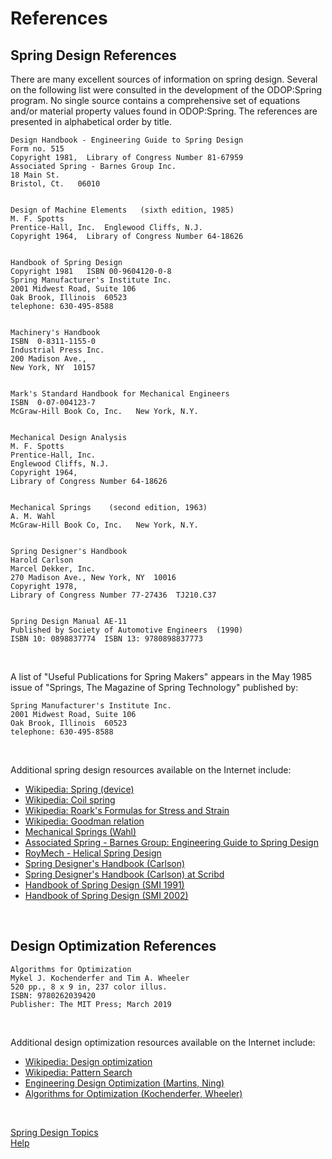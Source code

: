 # References

## Spring Design References

 There are many excellent sources of information on spring design.  Several
 on the following list were consulted in the development of the ODOP:Spring
 program.  No single source contains a comprehensive set of equations and/or
 material property values found in ODOP:Spring.  The references are presented
 in alphabetical order by title.

    Design Handbook - Engineering Guide to Spring Design
    Form no. 515  
    Copyright 1981,  Library of Congress Number 81-67959
    Associated Spring - Barnes Group Inc.
    18 Main St.
    Bristol, Ct.   06010


    Design of Machine Elements   (sixth edition, 1985)
    M. F. Spotts
    Prentice-Hall, Inc.  Englewood Cliffs, N.J.
    Copyright 1964,  Library of Congress Number 64-18626
    

    Handbook of Spring Design
    Copyright 1981   ISBN 00-9604120-0-8
    Spring Manufacturer's Institute Inc.   
    2001 Midwest Road, Suite 106
    Oak Brook, Illinois  60523
    telephone: 630-495-8588
   
   
    Machinery's Handbook
    ISBN  0-8311-1155-0
    Industrial Press Inc.   
    200 Madison Ave.,   
    New York, NY  10157  
   

    Mark's Standard Handbook for Mechanical Engineers
    ISBN  0-07-004123-7
    McGraw-Hill Book Co, Inc.   New York, N.Y.
   

    Mechanical Design Analysis
    M. F. Spotts
    Prentice-Hall, Inc.  
    Englewood Cliffs, N.J.
    Copyright 1964, 
    Library of Congress Number 64-18626
   

    Mechanical Springs    (second edition, 1963)
    A. M. Wahl
    McGraw-Hill Book Co, Inc.   New York, N.Y.
   

    Spring Designer's Handbook
    Harold Carlson
    Marcel Dekker, Inc.  
    270 Madison Ave., New York, NY  10016
    Copyright 1978,  
    Library of Congress Number 77-27436  TJ210.C37
   

    Spring Design Manual AE-11
    Published by Society of Automotive Engineers  (1990)
    ISBN 10: 0898837774  ISBN 13: 9780898837773

 
 &nbsp;

 A list of "Useful Publications for Spring Makers" appears in the May 1985
 issue of "Springs, The Magazine of Spring Technology" published by:

    Spring Manufacturer's Institute Inc.
    2001 Midwest Road, Suite 106
    Oak Brook, Illinois  60523
    telephone: 630-495-8588
   
&nbsp;

Additional spring design resources available on the Internet include:   

 - [Wikipedia: Spring (device)](https://en.wikipedia.org/wiki/Spring_(device))   
 - [Wikipedia: Coil spring](https://en.wikipedia.org/wiki/Coil_spring)   
 - [Wikipedia: Roark's Formulas for Stress and Strain](https://en.wikipedia.org/wiki/Roark%27s_Formulas_for_Stress_and_Strain)   
 - [Wikipedia: Goodman relation](https://en.wikipedia.org/wiki/Goodman_relation)
 - [Mechanical Springs (Wahl)](https://babel.hathitrust.org/cgi/pt?id=uc1.$b76475)
 - [Associated Spring - Barnes Group: Engineering Guide to Spring Design](https://asbg.com/engineering-guide-to-spring-design.aspx)   
 - [RoyMech - Helical Spring Design](https://www.roymech.co.uk/Useful_Tables/Springs/Springs_helical.html)   
 - [Spring Designer's Handbook (Carlson)](https://automaterials.files.wordpress.com/2018/09/spring-designers-handbook-harold-carlson-0824766237.pdf)   
 - [Spring Designer's Handbook (Carlson) at Scribd](https://www.scribd.com/document/536964361/Spring-Designers-Handbook-Harold-Carlson-0824766237)   
 - [Handbook of Spring Design (SMI 1991)](https://vdocuments.mx/spring-design-handbook-565573b111cd9.html)   
 - [Handbook of Spring Design (SMI 2002)](https://pdfcoffee.com/qdownload/smi-handbook-of-spring-designpdf-5-pdf-free.html)   

&nbsp;


## Design Optimization References

    Algorithms for Optimization
    Mykel J. Kochenderfer and Tim A. Wheeler 
    520 pp., 8 x 9 in, 237 color illus.
    ISBN: 9780262039420
    Publisher: The MIT Press; March 2019

&nbsp;

Additional design optimization resources available on the Internet include:   

 - [Wikipedia: Design optimization](https://en.wikipedia.org/wiki/Design_optimization)  
 - [Wikipedia: Pattern Search](https://en.wikipedia.org/wiki/Pattern_search_(optimization))  
 - [Engineering Design Optimization (Martins, Ning)](https://mdobook.github.io)  
 - [Algorithms for Optimization (Kochenderfer, Wheeler)](https://mitpress.mit.edu/9780262039420/algorithms-for-optimization/)  

&nbsp;

[Spring Design Topics](/docs/Help/SpringDesign)   
[Help](/docs/Help)   


